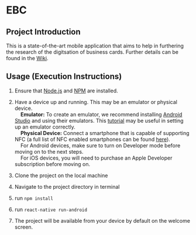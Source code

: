 # EBC

## Project Introduction

This is a state-of-the-art mobile application that aims to help in furthering the research of the digitsation of business cards. Further details can be found in the [Wiki](https://github.com/harrylimp/EBC/wiki).

## Usage (Execution Instructions)

1. Ensure that [Node.js](https://nodejs.org/en/) and [NPM](https://www.npmjs.com/) are installed.

2. Have a device up and running. This may be an emulator or physical device.
<br/>&nbsp;&nbsp;&nbsp;&nbsp;**Emulator:** To create an emulator, we recommend installing [Android Studio](https://developer.android.com/studio/) and using their emulators. This [tutorial](https://developer.android.com/studio/run/managing-avds) may be useful in setting up an emulator correctly.
<br/>&nbsp;&nbsp;&nbsp;&nbsp;**Physical Device:** Connect a smartphone that is capable of supporting NFC (a full list of NFC enabled smartphones can be found [here](https://www.unitag.io/nfc/is-my-phone-compatible-with-nfc)). 
<br/>&nbsp;&nbsp;&nbsp;&nbsp;For Android devices, make sure to turn on Developer mode before moving on to the next steps. 
<br/>&nbsp;&nbsp;&nbsp;&nbsp;For iOS devices, you will need to purchase an Apple Developer subscription before moving on.

3. Clone the project on the local machine

4. Navigate to the project directory in terminal 

5. run `npm install` 

6. run `react-native run-android` 

7. The project will be available from your device by default on the welcome screen.
